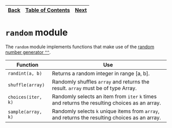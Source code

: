 [Back](16stdmath.md) | [Table of Contents](tableofcontents.md) | [Next](18stdstring.md)
---                  | ---                                     | ---

# `random` module

The `random` module implements functions that make use of the [random number generator `^^`](01integers.md#random-numbers).

Function           | Use
---                | ---
`randint(a, b)`    | Returns a random integer in range [a, b].
`shuffle(array)`   | Randomly shuffles `array` and returns the result. `array` must be of type Array.
`choices(iter, k)` | Randomly selects an item from `iter` `k` times and returns the resulting choices as an array.
`sample(array, k)` | Randomly selects `k` unique items from `array`, and returns the resulting choices as an array.
